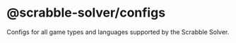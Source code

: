 # @scrabble-solver/configs

Configs for all game types and languages supported by the Scrabble Solver.
